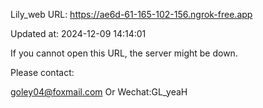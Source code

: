 Lily_web URL: https://ae6d-61-165-102-156.ngrok-free.app

Updated at: 2024-12-09 14:14:01

If you cannot open this URL, the server might be down.

Please contact: 

goley04@foxmail.com Or Wechat:GL_yeaH